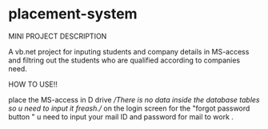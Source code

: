 # placement-system
MINI PROJECT DESCRIPTION

A vb.net project for inputing students and company details in MS-access
and filtring out the students who are qualified according to companies need.

HOW TO USE!!

place the MS-access in D drive */There is no data inside the database tables so u need 
to input it freash./*
on the login screen for the "forgot password button "  u need to input your mail ID and password 
for mail to work .


